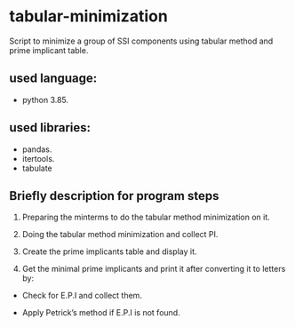 # tabular-minimization
Script to minimize a group of SSI components using tabular method and prime implicant table.

## used language:

+ python 3.85.

## used libraries:

+ pandas.
+ itertools.
+ tabulate
## Briefly description for program steps

1. Preparing the minterms to do the tabular method minimization on it.

2. Doing the tabular method minimization and collect PI.

3. Create the prime implicants table and display it.

4. Get the minimal prime implicants and print it after converting it to
letters by:

+ Check for E.P.I and collect them.

+ Apply Petrick’s method if E.P.I is not found.
